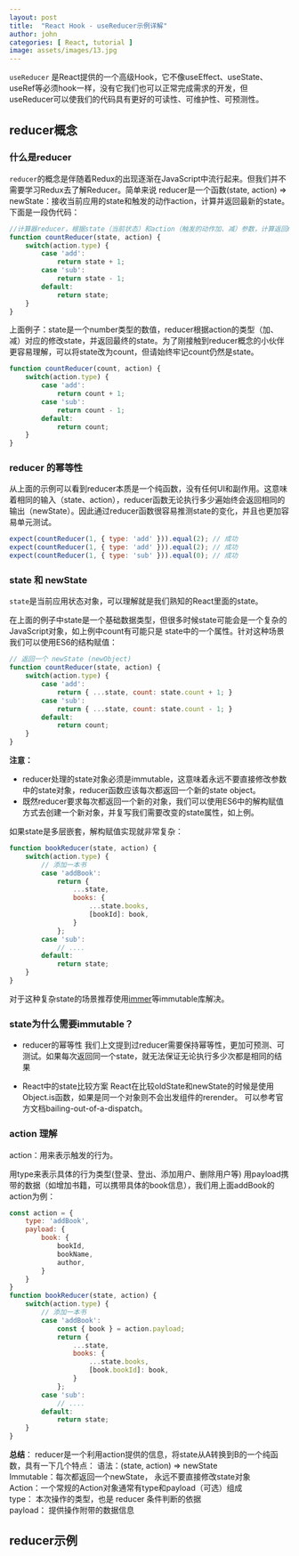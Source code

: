 ```yaml
---
layout: post
title:  "React Hook - useReducer示例详解"
author: john
categories: [ React, tutorial ]
image: assets/images/13.jpg
---
```


`useReducer` 是React提供的一个高级Hook，它不像useEffect、useState、useRef等必须hook一样，没有它我们也可以正常完成需求的开发，但useReducer可以使我们的代码具有更好的可读性、可维护性、可预测性。

## reducer概念

### 什么是reducer
`reducer`的概念是伴随着Redux的出现逐渐在JavaScript中流行起来。但我们并不需要学习Redux去了解Reducer。简单来说 reducer是一个函数(state, action) => newState：接收当前应用的state和触发的动作action，计算并返回最新的state。下面是一段伪代码：
```js
//计算器reducer，根据state（当前状态）和action（触发的动作加、减）参数，计算返回newState
function countReducer(state, action) {
    switch(action.type) {
        case 'add':
            return state + 1;
        case 'sub':
            return state - 1;
        default: 
            return state;
    }
}
```
上面例子：state是一个number类型的数值，reducer根据action的类型（加、减）对应的修改state，并返回最终的state。为了刚接触到reducer概念的小伙伴更容易理解，可以将state改为count，但请始终牢记count仍然是state。
```js
function countReducer(count, action) {
    switch(action.type) {
        case 'add':
            return count + 1;
        case 'sub':
            return count - 1;
        default: 
            return count;
    }
}
```

### reducer 的幂等性
从上面的示例可以看到reducer本质是一个纯函数，没有任何UI和副作用。这意味着相同的输入（state、action），reducer函数无论执行多少遍始终会返回相同的输出（newState）。因此通过reducer函数很容易推测state的变化，并且也更加容易单元测试。
```js
expect(countReducer(1, { type: 'add' })).equal(2); // 成功
expect(countReducer(1, { type: 'add' })).equal(2); // 成功
expect(countReducer(1, { type: 'sub' })).equal(0); // 成功
```


### state 和 newState
`state`是当前应用状态对象，可以理解就是我们熟知的React里面的state。

在上面的例子中state是一个基础数据类型，但很多时候state可能会是一个复杂的JavaScript对象，如上例中count有可能只是 state中的一个属性。针对这种场景我们可以使用ES6的结构赋值：
```js
// 返回一个 newState (newObject)
function countReducer(state, action) {
    switch(action.type) {
        case 'add':
            return { ...state, count: state.count + 1; }
        case 'sub':
            return { ...state, count: state.count - 1; }
        default: 
            return count;
    }
}
```
**注意：**

+ reducer处理的state对象必须是immutable，这意味着永远不要直接修改参数中的state对象，reducer函数应该每次都返回一个新的state object。
+ 既然reducer要求每次都返回一个新的对象，我们可以使用ES6中的解构赋值方式去创建一个新对象，并复写我们需要改变的state属性，如上例。

如果state是多层嵌套，解构赋值实现就非常复杂：
```js
function bookReducer(state, action) {
    switch(action.type) {
        // 添加一本书
        case 'addBook':
            return {
                ...state,
                books: {
                    ...state.books,
                    [bookId]: book,
                }
            };
        case 'sub':
            // ....
        default: 
            return state;
    }
}
```
对于这种复杂state的场景推荐使用[immer](https://github.com/immerjs/immer "immer")等immutable库解决。

### state为什么需要immutable？
+ reducer的幂等性 
我们上文提到过reducer需要保持幂等性，更加可预测、可测试。如果每次返回同一个state，就无法保证无论执行多少次都是相同的结果

+ React中的state比较方案 
React在比较oldState和newState的时候是使用Object.is函数，如果是同一个对象则不会出发组件的rerender。
可以参考官方文档bailing-out-of-a-dispatch。


### action 理解
action：用来表示触发的行为。

用type来表示具体的行为类型(登录、登出、添加用户、删除用户等)
用payload携带的数据（如增加书籍，可以携带具体的book信息），我们用上面addBook的action为例：
```js
const action = {
    type: 'addBook',
    payload: {
        book: {
            bookId,
            bookName,
            author,
        }
    }
}
function bookReducer(state, action) {
    switch(action.type) {
        // 添加一本书
        case 'addBook':
            const { book } = action.payload;
            return {
                ...state,
                books: {
                    ...state.books,
                    [book.bookId]: book,
                }
            };
        case 'sub':
            // ....
        default: 
            return state;
    }
}
```
**总结**：
reducer是一个利用action提供的信息，将state从A转换到B的一个纯函数，具有一下几个特点：
语法：(state, action) => newState  
Immutable：每次都返回一个newState， 永远不要直接修改state对象  
Action：一个常规的Action对象通常有type和payload（可选）组成  
type： 本次操作的类型，也是 reducer 条件判断的依据  
payload： 提供操作附带的数据信息  


## reducer示例

